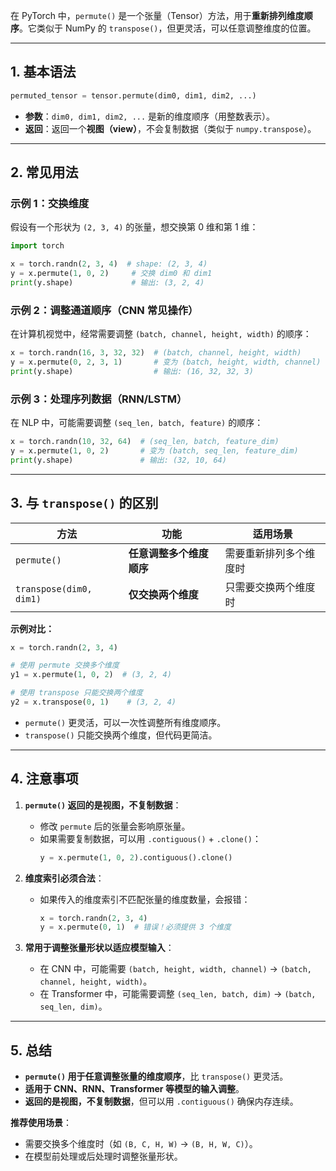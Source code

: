 在 PyTorch 中，`permute()` 是一个张量（Tensor）方法，用于**重新排列维度顺序**。它类似于 NumPy 的 `transpose()`，但更灵活，可以任意调整维度的位置。

***

## **1. 基本语法**

```python
permuted_tensor = tensor.permute(dim0, dim1, dim2, ...)
```

*   **参数**：`dim0, dim1, dim2, ...` 是新的维度顺序（用整数表示）。
*   **返回**：返回一个**视图（view）**，不会复制数据（类似于 `numpy.transpose`）。

***

## **2. 常见用法**

### **示例 1：交换维度**

假设有一个形状为 `(2, 3, 4)` 的张量，想交换第 0 维和第 1 维：

```python
import torch

x = torch.randn(2, 3, 4)  # shape: (2, 3, 4)
y = x.permute(1, 0, 2)     # 交换 dim0 和 dim1
print(y.shape)             # 输出: (3, 2, 4)
```

### **示例 2：调整通道顺序（CNN 常见操作）**

在计算机视觉中，经常需要调整 `(batch, channel, height, width)` 的顺序：

```python
x = torch.randn(16, 3, 32, 32)  # (batch, channel, height, width)
y = x.permute(0, 2, 3, 1)       # 变为 (batch, height, width, channel)
print(y.shape)                  # 输出: (16, 32, 32, 3)
```

### **示例 3：处理序列数据（RNN/LSTM）**

在 NLP 中，可能需要调整 `(seq_len, batch, feature)` 的顺序：

```python
x = torch.randn(10, 32, 64)  # (seq_len, batch, feature_dim)
y = x.permute(1, 0, 2)       # 变为 (batch, seq_len, feature_dim)
print(y.shape)               # 输出: (32, 10, 64)
```

***

## **3. 与 `transpose()` 的区别**

| 方法                      | 功能             | 适用场景        |
| ----------------------- | -------------- | ----------- |
| `permute()`             | **任意调整多个维度顺序** | 需要重新排列多个维度时 |
| `transpose(dim0, dim1)` | **仅交换两个维度**    | 只需要交换两个维度时  |

**示例对比：**

```python
x = torch.randn(2, 3, 4)

# 使用 permute 交换多个维度
y1 = x.permute(1, 0, 2)  # (3, 2, 4)

# 使用 transpose 只能交换两个维度
y2 = x.transpose(0, 1)    # (3, 2, 4)
```

*   `permute()` 更灵活，可以一次性调整所有维度顺序。
*   `transpose()` 只能交换两个维度，但代码更简洁。

***

## **4. 注意事项**

1.  **`permute()` 返回的是视图，不复制数据**：
    *   修改 `permute` 后的张量会影响原张量。
    *   如果需要复制数据，可以用 `.contiguous()` + `.clone()`：
        ```python
        y = x.permute(1, 0, 2).contiguous().clone()
        ```

2.  **维度索引必须合法**：
    *   如果传入的维度索引不匹配张量的维度数量，会报错：
        ```python
        x = torch.randn(2, 3, 4)
        y = x.permute(0, 1)  # 错误！必须提供 3 个维度
        ```

3.  **常用于调整张量形状以适应模型输入**：
    *   在 CNN 中，可能需要 `(batch, height, width, channel)` → `(batch, channel, height, width)`。
    *   在 Transformer 中，可能需要调整 `(seq_len, batch, dim)` → `(batch, seq_len, dim)`。

***

## **5. 总结**

*   **`permute()` 用于任意调整张量的维度顺序**，比 `transpose()` 更灵活。
*   **适用于 CNN、RNN、Transformer 等模型的输入调整**。
*   **返回的是视图，不复制数据**，但可以用 `.contiguous()` 确保内存连续。

**推荐使用场景**：

*   需要交换多个维度时（如 `(B, C, H, W)` → `(B, H, W, C)`）。
*   在模型前处理或后处理时调整张量形状。

